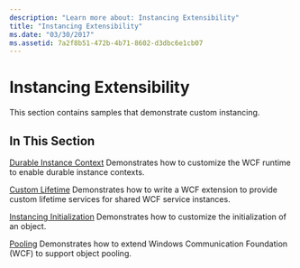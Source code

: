 ```yaml
---
description: "Learn more about: Instancing Extensibility"
title: "Instancing Extensibility"
ms.date: "03/30/2017"
ms.assetid: 7a2f8b51-472b-4b71-8602-d3dbc6e1cb07
---
```

# Instancing Extensibility

This section contains samples that demonstrate custom instancing.

## In This Section

 [Durable Instance Context](durable-instance-context.md)
Demonstrates how to customize the WCF runtime to enable durable instance contexts.

 [Custom Lifetime](custom-lifetime.md)
Demonstrates how to write a WCF extension to provide custom lifetime services for shared WCF service instances.

 [Instancing Initialization](instancing-initialization.md)
Demonstrates how to customize the initialization of an object.

 [Pooling](pooling.md)
Demonstrates how to extend Windows Communication Foundation (WCF) to support object pooling.
